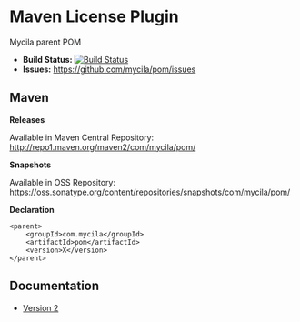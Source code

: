 # Maven License Plugin #

Mycila parent POM

 - __Build Status:__ [![Build Status](https://travis-ci.org/mycila/pom.png?branch=master)](https://travis-ci.org/mycila/pom)
 - __Issues:__ https://github.com/mycila/pom/issues

## Maven ##

 __Releases__

Available in Maven Central Repository: http://repo1.maven.org/maven2/com/mycila/pom/

 __Snapshots__

Available in OSS Repository:  https://oss.sonatype.org/content/repositories/snapshots/com/mycila/pom/

__Declaration__

    <parent>
        <groupId>com.mycila</groupId>
        <artifactId>pom</artifactId>
        <version>X</version>
    </parent>

## Documentation ##

 - [Version 2](http://mycila.github.io/pom/reports/2/index.html)
